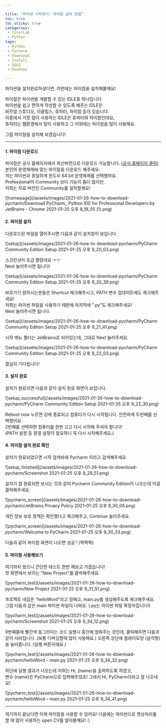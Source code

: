 ```yaml
---

title: "파이썬 시작하기: 파이참 설치 방법"  
toc: true  
toc_sticky: true  
categories:  
 - ColorLab  
 - Python  
tags:  
 - Python  
 - Pycharm  
 - Download  
 - Install  
 - IDLE  
 - Windows

---
```


파이썬을 설치완료하셨다면, 이번에는 파이참을 설치해볼께요!

파이참은 파이썬을 개발할 수 있는 IDLE중 하나입니다.  
파이썬을 쉽고 편하게 작성할 수 있도록 해주는 IDLE은  
비주얼 스튜디오, 이클립스, 쥬피터, 파이참 등이 있습니다.  
이중에서 가장 많이 사용하는 IDLE은 쥬피터와 파이참인데요,  
쥬피터는 웹환경에서 많이 사용하고 그 이외에는 파이참을 많이 사용해요.

그럼 파이참을 설치해 보겠습니다!

<hr/>

#### 1. 파이참 다운로드

파이참은 공식 홈페이지에서 최신버전으로 다운로드 가능합니다. [(공식 홈페이지 클릭)](https://www.jetbrains.com/pycharm/download/#section=windows)  
본인의 운영체제에 맞는 파이참을 다운로드 해주세요.  
저는 파이썬과 동일하게 윈도우 64 bit 운영체제를 선택했어요.  
Professional이 Community 보다 기능이 좀더 많지만,  
저희는 무료 버전인 Community를 설치할께요!

![homepage](/assets/images/2021-01-26-how-to-download-pycharm/Download PyCharm_ Python IDE for Professional Developers by JetBrains - Chrome 2021-01-25 오후 9_19_05 (1).png)

#### 2. 파이참 설치

다운로드된 파일을 열어주시면 다음과 같이 설치창이 보입니다.

![setup](/assets/images/2021-01-26-how-to-download-pycharm/PyCharm Community Edition Setup 2021-01-25 오후 9_20_03.png)

스크린샷이 조금 짤렸네요 ㅜㅜ  
Next 눌러주시면 됩니다!

![setup](/assets/images/2021-01-26-how-to-download-pycharm/PyCharm Community Edition Setup 2021-01-25 오후 9_20_39.png)

바로가기 원하시는분들은 Shortcut 체크해주시고, PATH 변수 업데이트에도 체크해주세요!  
저희는 파이썬 파일을 사용하기 때문에 마지막에 ".py"도 체크해주세요!  
Next 눌러주시면 됩니다.

![setup](/assets/images/2021-01-26-how-to-download-pycharm/PyCharm Community Edition Setup  2021-01-25 오후 9_21_41.png)

시작 메뉴 폴더는 JetBrains로 되어있는데, 그대로 Next 눌러주세요.

![setup](/assets/images/2021-01-26-how-to-download-pycharm/PyCharm Community Edition Setup  2021-01-25 오후 9_22_03.png)

열심히 기다립니다!

#### 3. 설치 완료

설치가 완료되면 다음과 같이 설치 완료 화면이 보입니다.

![setup_successful](/assets/images/2021-01-26-how-to-download-pycharm/PyCharm Community Edition Setup  2021-01-25 오후 9_22_30.png)

Reboot now 누르면 강제 종료되고 컴퓨터가 다시 시작됩니다. 안전하게 두번째를 선택했어요.  
2번째를 선택하면 컴퓨터를 한번 끄고 다시 시작해 주셔야 합니다!  
(PATH 설정 등 환경 설정이 필요하니 꼭 다시 시작해주세요.)

#### 4. 파이참 설치 완료 확인

설치가 완료되었으면 시작 검색바에 Pycharm 이라고 검색해주세요.

![setup_finished](/assets/images/2021-01-26-how-to-download-pycharm/Screenshot 2021-01-25 오후 9_29_51.png)

설치가 잘 완료되면 보시는 것과 같이 Pycharm Community Edition이 나오는데 이걸 클릭해주세요.

![pycharm_screen](/assets/images/2021-01-26-how-to-download-pycharm/JetBrains Privacy Policy 2021-01-25 오후 9_30_06.png)

개인 정보 보호 정책은 확인했다고 체크해주고, Continue 눌러주세요.

![pycharm_screen](/assets/images/2021-01-26-how-to-download-pycharm/Welcome to PyCharm 2021-01-25 오후 9_30_33.png)

다음과 같이 파이참 화면이 나오면 성공 ! (짝짝짝)

#### 5. 파이참 사용해보기

여기까지 왔으니 간단한 테스트 한번 해보고 가겠습니다!  
첫 화면에서 보이는 "New Project"를 클릭해주세요.

![pycharm_test](/assets/images/2021-01-26-how-to-download-pycharm/New Project 2021-01-25 오후 9_31_51.png)

프로젝트 네임은 "helloWord"라고 정해고, main.py를 생성해주도록 체크해주세요.  
그럼 다음과 같은 main 파이썬 파일이 나와요. (.py는 파이썬 파일 확장자입니다!)

![pycharm_test](/assets/images/2021-01-26-how-to-download-pycharm/Screenshot 2021-01-25 오후 9_34_12.png)

9번째줄에 빨간색 동그라미는 코드 실행시 중간에 멈춰주는 것인데, 클릭해주면 다음과 같이 사라집니다. (보통 디버깅할때 많이 사용해요.) 오른쪽 상단에 플레이모양 (삼각형)을 눌러줍니다. (실행 버튼이에요.)

![pycharm_test](/assets/images/2021-01-26-how-to-download-pycharm/helloWord – main.py 2021-01-25 오후 9_34_32.png)

하단에 실행 결과가 나오는데 저희는 Hi, {name}을 출력하도록 하였고,  
변수 {name}은 PyCharm으로 입력해주었죠! 그래서 Hi, PyCharm이라고 잘 나오네요!

![pycharm_test](/assets/images/2021-01-26-how-to-download-pycharm/helloWord – main.py 2021-01-25 오후 9_34_41.png)

<hr/>

여기까지 끝났다면 이제 파이참을 사용할 수 있어요! 다음에는 파이썬으로 영상처리를 할 때 많이 사용하는 open CV를 알아볼께요! :)

